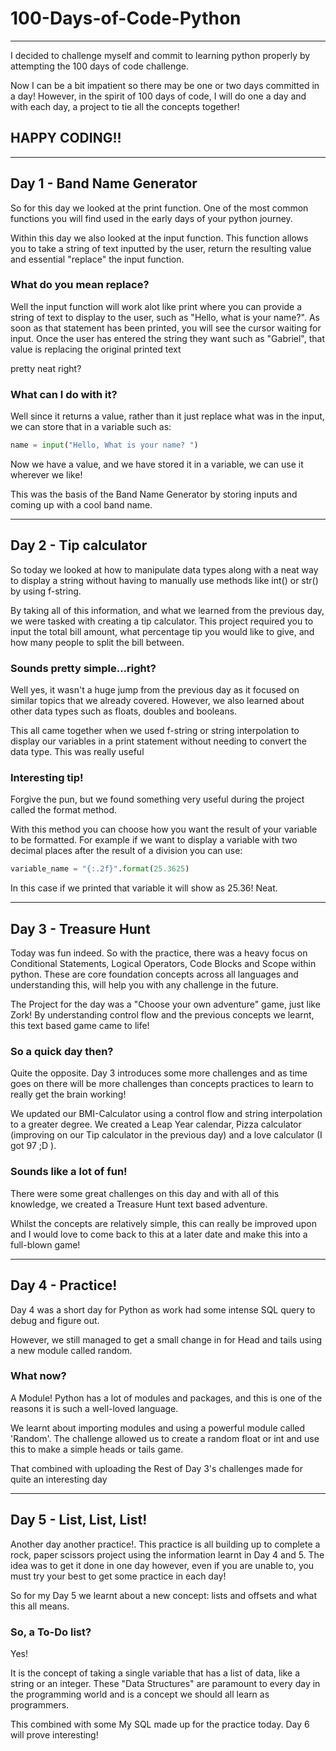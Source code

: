 # 100-Days-of-Code-Python
---
I decided to challenge myself and commit to learning python properly by attempting the 100 days of code challenge.

Now I can be a bit impatient so there may be one or two days committed in a day! However, in the spirit of 100 days of code, I will do one a day and with each day, a project to tie all the concepts together!

## HAPPY CODING!!

---

## Day 1 - Band Name Generator
So for this day we looked at the print function. One of the most common functions you will
find used in the early days of your python journey.

Within this day we also looked at the input function. This function allows you to
take a string of text inputted by the user, return the resulting value and essential
"replace" the input function.

### What do you mean replace?
Well the input function will work alot like print where you can provide a string of
text to display to the user, such as "Hello, what is your name?". As soon as that statement
has been printed, you will see the cursor waiting for input. Once the user has entered
the string they want such as "Gabriel", that value is replacing the original printed text

pretty neat right?

### What can I do with it?

Well since it returns a value, rather than it just replace what was in the input,
 we can store that in a variable such as:
```python
name = input("Hello, What is your name? ")
```

Now we have a value, and we have stored it in a variable, we can use it wherever we like!

This was the basis of the Band Name Generator by storing inputs and coming up with a cool
band name.

---

## Day 2 - Tip calculator

So today we looked at how to manipulate data types along with a neat way to display a
string without having to manually use methods like int() or str() by using f-string.

By taking all of this information, and what we learned from the previous day, we were
tasked with creating a tip calculator. This project required you to input the total bill
amount, what percentage tip you would like to give, and how many people to split the bill between.

### Sounds pretty simple...right?
Well yes, it wasn't a huge jump from the previous day as it focused on similar topics
that we already covered. However, we also learned about other data types such as floats, doubles
and booleans.

This all came together when we used f-string or string interpolation to display our variables
in a print statement without needing to convert the data type. This was really useful

### Interesting tip!
Forgive the pun, but we found something very useful during the project called the format
method.

With this method you can choose how you want the result of your variable to be formatted.
For example if we want to display a variable with two decimal places after the result of a
division you can use:

```python
variable_name = "{:.2f}".format(25.3625)
```

In this case if we printed that variable it will show as 25.36! Neat.

---

## Day 3 - Treasure Hunt

Today was fun indeed. So with the practice, there was a heavy focus on Conditional
Statements, Logical Operators, Code Blocks and Scope within python. These are core
foundation concepts across all languages and understanding this, will help you with
any challenge in the future.

The Project for the day was a "Choose your own adventure" game, just like Zork!
By understanding control flow and the previous concepts we learnt, this text based game
came to life!

### So a quick day then?

Quite the opposite. Day 3 introduces some more challenges and as time goes on there will
be more challenges than concepts practices to learn to really get the brain working!

We updated our BMI-Calculator using a control flow and string interpolation to a greater
degree. We created a Leap Year calendar, Pizza calculator (improving on our Tip calculator
in the previous day) and a love calculator (I got 97 ;D ).

### Sounds like a lot of fun!
There were some great challenges on this day and with all of this knowledge, we created
a Treasure Hunt text based adventure.

Whilst the concepts are relatively simple, this can really be improved upon and I would love
to come back to this at a later date and make this into a full-blown game!

---

## Day 4 - Practice!
Day 4 was a short day for Python as work had some intense SQL query to debug and figure out.

However, we still managed to get a small change in for Head and tails using a new module called
random.

### What now?
A Module!
Python has a lot of modules and packages, and this is one of the reasons it is such a
well-loved language.

We learnt about importing modules and using a powerful module called 'Random'. The challenge allowed
us to create a random float or int and use this to make a simple heads or tails game.

That combined with uploading the Rest of Day 3's challenges made for quite an interesting day

---

## Day 5 - List, List, List!

Another day another practice!. This practice is all building up to complete a rock, paper
scissors project using the information learnt in Day 4 and 5. The idea was to get it done in one day
however, even if you are unable to, you must try your best to get some practice in each day!

So for my Day 5 we learnt about a new concept: lists and offsets and what this all means.

### So, a To-Do list?
Yes!

It is the concept of taking a single variable that has a list of data, like a string or an integer.
These "Data Structures" are paramount to every day in the programming world and is a concept we should
all learn as programmers.

This combined with some My SQL made up for the practice today. Day 6 will prove interesting!
